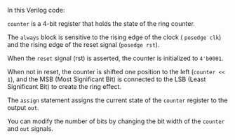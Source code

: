 In this Verilog code:

`counter` is a 4-bit register that holds the state of the ring counter.

The `always` block is sensitive to the rising edge of the clock ( `posedge clk`) and the rising edge of the reset signal (`posedge rst`).

When the `reset` signal (rst) is asserted, the counter is initialized to `4'b0001`.

When not in reset, the counter is shifted one position to the left (`counter << 1`), and the MSB (Most Significant Bit) is connected to the LSB (Least Significant Bit) to create the ring effect.

The `assign` statement assigns the current state of the `counter` register to the output `out`.

You can modify the number of bits by changing the bit width of the `counter` and `out` signals.
